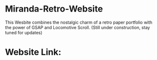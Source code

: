 ﻿# Miranda-Retro-Website
This Wesbite combines the nostalgic charm of a retro paper portfolio with the power of GSAP and Locomotive Scroll. 
(Still under construction, stay tuned for updates)

# Website Link:
